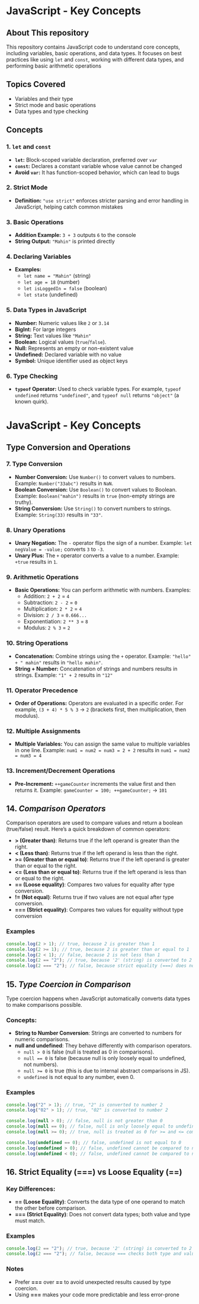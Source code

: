 # JavaScript - Key Concepts

## About This repository

This repository contains JavaScript code to understand core concepts, including variables, basic operations, and data types. It focuses on best practices like using `let` and `const`, working with different data types, and performing basic arithmetic operations

## Topics Covered

- Variables and their type
- Strict mode and basic operations
- Data types and type checking

## Concepts

### 1. **`let` and `const`**

- **`let`:** Block-scoped variable declaration, preferred over `var`
- **`const`:** Declares a constant variable whose value cannot be changed
- **Avoid `var`:** It has function-scoped behavior, which can lead to bugs

### 2. **Strict Mode**

- **Definition:** `"use strict"` enforces stricter parsing and error handling in JavaScript, helping catch common mistakes

### 3. **Basic Operations**

- **Addition Example:** `3 + 3` outputs `6` to the console
- **String Output:** `"Mahin"` is printed directly

### 4. **Declaring Variables**

- **Examples:**
  - `let name = "Mahin"` (string)
  - `let age = 18` (number)
  - `let isLoggedIn = false` (boolean)
  - `let state` (undefined)

### 5. **Data Types in JavaScript**

- **Number:** Numeric values like `2` or `3.14`
- **BigInt:** For large integers
- **String:** Text values like `"Mahin"`
- **Boolean:** Logical values (`true`/`false`).
- **Null:** Represents an empty or non-existent value
- **Undefined:** Declared variable with no value
- **Symbol:** Unique identifier used as object keys

### 6. **Type Checking**

- **`typeof` Operator:** Used to check variable types. For example, `typeof undefined` returns `"undefined"`, and `typeof null` returns `"object"` (a known quirk).

# JavaScript - Key Concepts

## Type Conversion and Operations

### 7. **Type Conversion**

- **Number Conversion:** Use `Number()` to convert values to numbers. Example: `Number("33abc")` results in `NaN`.
- **Boolean Conversion:** Use `Boolean()` to convert values to Boolean. Example: `Boolean("mahin")` results in `true` (non-empty strings are truthy).
- **String Conversion:** Use `String()` to convert numbers to strings. Example: `String(33)` results in `"33"`.

### 8. **Unary Operations**

- **Unary Negation:** The `-` operator flips the sign of a number. Example: `let negValue = -value;` converts `3` to `-3`.
- **Unary Plus:** The `+` operator converts a value to a number. Example: `+true` results in `1`.

### 9. **Arithmetic Operations**

- **Basic Operations:** You can perform arithmetic with numbers. Examples:
  - Addition: `2 + 2` = `4`
  - Subtraction: `2 - 2` = `0`
  - Multiplication: `2 * 2` = `4`
  - Division: `2 / 3` = `0.666...`
  - Exponentiation: `2 ** 3` = `8`
  - Modulus: `2 % 3` = `2`

### 10. **String Operations**

- **Concatenation:** Combine strings using the `+` operator. Example: `"hello" + " mahin"` results in `"hello mahin"`.
- **String + Number:** Concatenation of strings and numbers results in strings. Example: `"1" + 2` results in `"12"`

### 11. **Operator Precedence**

- **Order of Operations:** Operators are evaluated in a specific order. For example, `(3 + 4) * 5 % 3` → `2` (brackets first, then multiplication, then modulus).

### 12. **Multiple Assignments**

- **Multiple Variables:** You can assign the same value to multiple variables in one line. Example: `num1 = num2 = num3 = 2 + 2` results in `num1 = num2 = num3 = 4`

### 13. **Increment/Decrement Operations**

- **Pre-Increment:** `++gameCounter` increments the value first and then returns it.
  Example: `gameCounter = 100; ++gameCounter;` → `101`

## 14. _Comparison Operators_

Comparison operators are used to compare values and return a boolean (true/false) result. Here’s a quick breakdown of common operators:

- **> (Greater than)**: Returns true if the left operand is greater than the right.
- **< (Less than)**: Returns true if the left operand is less than the right.
- **>= (Greater than or equal to)**: Returns true if the left operand is greater than or equal to the right.
- **<= (Less than or equal to)**: Returns true if the left operand is less than or equal to the right.
- **== (Loose equality)**: Compares two values for equality after type conversion.
- **!= (Not equal)**: Returns true if two values are not equal after type conversion.
- **=== (Strict equality)**: Compares two values for equality without type conversion

### Examples

```javascript
console.log(2 > 1); // true, because 2 is greater than 1
console.log(2 >= 1); // true, because 2 is greater than or equal to 1
console.log(2 < 1); // false, because 2 is not less than 1
console.log(2 == "2"); // true, because '2' (string) is converted to 2 (number) before comparison
console.log(2 === "2"); // false, because strict equality (===) does not convert types
```

## 15. _Type Coercion in Comparison_

Type coercion happens when JavaScript automatically converts data types to make comparisons possible.

### Concepts:

- **String to Number Conversion**: Strings are converted to numbers for numeric comparisons.
- **null and undefined**: They behave differently with comparison operators.
  - `null > 0` is false (null is treated as 0 in comparisons).
  - `null == 0` is false (because null is only loosely equal to undefined, not numbers).
  - `null >= 0` is true (this is due to internal abstract comparisons in JS).
  - `undefined` is not equal to any number, even 0.

### Examples

```javascript
console.log("2" > 1); // true, "2" is converted to number 2
console.log("02" > 1); // true, "02" is converted to number 2

console.log(null > 0); // false, null is not greater than 0
console.log(null == 0); // false, null is only loosely equal to undefined
console.log(null >= 0); // true, null is treated as 0 for >= and <= comparisons

console.log(undefined == 0); // false, undefined is not equal to 0
console.log(undefined > 0); // false, undefined cannot be compared to numbers
console.log(undefined < 0); // false, undefined cannot be compared to numbers
```

## 16. Strict Equality (===) vs Loose Equality (==)

### Key Differences:

- **== (Loose Equality)**: Converts the data type of one operand to match the other before comparison.
- **=== (Strict Equality)**: Does not convert data types; both value and type must match.

### Examples

```javascript
console.log(2 == "2"); // true, because '2' (string) is converted to 2 (number) before comparison
console.log(2 === "2"); // false, because === checks both type and value
```

### Notes

- Prefer **===** over **==** to avoid unexpected results caused by type coercion.
- Using **===** makes your code more predictable and less error-prone
